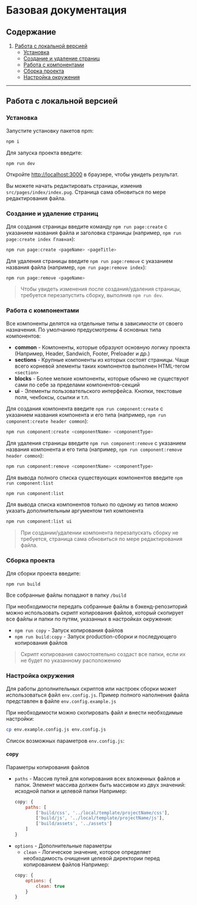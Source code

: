 # Базовая документация

## Содержание
1. [Работа с локальной версией](#работа-с-локальной-версией)
    - [Установка](#установка)
    - [Создание и удаление страниц](#создание-и-удаление-страниц)
    - [Работа с компонентами](#работа-с-компонентами)
    - [Сборка проекта](#сборка-проекта)
    - [Настройка окружения](#настройка-окружения)

---

## Работа с локальной версией

### Установка

Запустите установку пакетов npm:

```bash
npm i
```

Для запуска проекта введите:

```bash
npm run dev
```

Откройте [http://localhost:3000](http://localhost:3000) в браузере, чтобы увидеть результат.

Вы можете начать редактировать страницы, изменив `src/pages/index/index.pug`. Страница сама обновиться по мере редактирования файла.


### Создание и удаление страниц

Для создания страницы введите команду `npm run page:create` с указанием названия файла и заголовка страницы (например, `npm run page:create index Главная`):

```bash
npm run page:create <pageName> <pageTitle>
```

Для удаления страницы введите `npm run page:remove` с указанием названия файла (например, `npm run page:remove index`):

```bash
npm run page:remove <pageName>
```

> Чтобы увидеть изменения после создания/удаления страницы, требуется перезапустить сборку, выполнив `npm run dev`.

### Работа с компонентами

Все компоненты делятся на отдельные типы в зависимости от своего назначения. По умолчанию предусмотрены 4 основных типа компонентов:
- **common** - Компоненты, которые образуют основную логику проекта (Например, Header, Sandwich, Footer, Preloader и др.)
- **sections** - Крупные компоненты из которых состоят страницы. Чаще всего корневой элементы таких компонентов выполнен HTML-тегом `<section>`
- **blocks** - Более мелкие компоненты, которые обычно не существуют сами по себе за пределами компонентов-секций
- **ui** - Элементы пользовательского интерфейса. Кнопки, текстовые поля, чекбоксы, ссылки и т.п.

Для создания компонента введите `npm run component:create` с указанием названия компонента и его типа (например, `npm run component:create header common`):
```bash
npm run component:create <componentName> <componentType>
```

Для удаления страницы введите `npm run component:remove` с указанием названия компонента и его типа (например, `npm run component:remove header common`):
```bash
npm run component:remove <componentName> <componentType>
```

Для вывода полного списка существующих компонентов введите `npm run component:list`
```bash
npm run component:list
```

Для вывода списка компонентов только по одному из типов можно указать дополнительным аргументом тип компонента
```bash
npm run component:list ui
```

> При создании/удалении компонента перезапускать сборку не требуется, страница сама обновиться по мере редактирования файла.

### Сборка проекта

Для сборки проекта введите:
```bash
npm run build
```

Все собранные файлы попадают в папку `/build`

При необходимости передать собранные файлы в бэкенд-репозиторий можно использовать скрипт копирования файлов, который скопирует все файлы и папки по путям, указанных в настройках окружения:
- `npm run copy` - Запуск копирования файлов
- `npm run build:copy` - Запуск production-сборки и последующего копирования файлов

> Скрипт копирования самостоятельно создаст все папки, если их не будет по указанному расположению

### Настройка окружения

Для работы дополнительных скриптов или настроек сборки может использоваться файл `env.config.js`. Пример полного наполнения файла представлен в файле `env.config.example.js`

При необходимости можно скопировать файл и внести необходимые настройки:
```bash
cp env.example.config.js env.config.js
```

Список возможных параметров `env.config.js`:
#### copy
Параметры копирования файлов
- `paths` - Массив путей для копирования всех вложенных файлов и папок. Элемент массива должен быть массивом из двух значений: исходной папки и целевой папки
Например:
  ```javascript
  copy: {
      paths: [
          ['build/css', '../local/template/projectName/css'],
          ['build/js', '../local/template/projectName/js'],
          ['build/assets', '../assets']
      ]
  }
  ```
- `options` - Дополнительные параметры
    - `clean` - Логическое значение, которое определяет необходимость очищения целевой директории перед копированием файлов
    Например:
  ```javascript
  copy: {
      options: {
          clean: true
      }
  }
  ```
